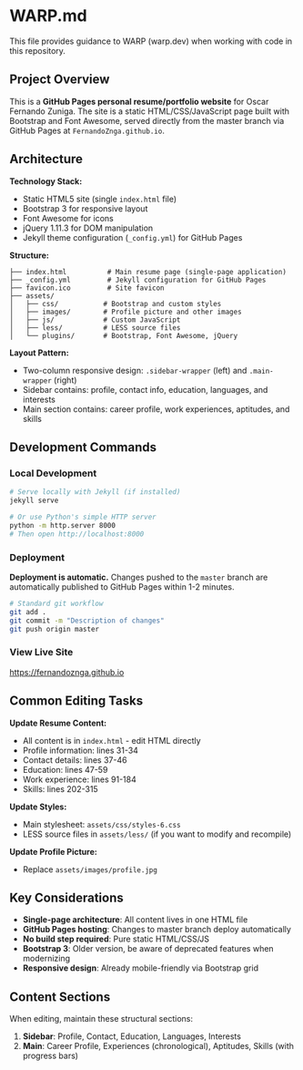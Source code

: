 # WARP.md

This file provides guidance to WARP (warp.dev) when working with code in this repository.

## Project Overview

This is a **GitHub Pages personal resume/portfolio website** for Oscar Fernando Zuniga. The site is a static HTML/CSS/JavaScript page built with Bootstrap and Font Awesome, served directly from the master branch via GitHub Pages at `FernandoZnga.github.io`.

## Architecture

**Technology Stack:**
- Static HTML5 site (single `index.html` file)
- Bootstrap 3 for responsive layout
- Font Awesome for icons
- jQuery 1.11.3 for DOM manipulation
- Jekyll theme configuration (`_config.yml`) for GitHub Pages

**Structure:**
```
├── index.html          # Main resume page (single-page application)
├── _config.yml         # Jekyll configuration for GitHub Pages
├── favicon.ico         # Site favicon
├── assets/
│   ├── css/           # Bootstrap and custom styles
│   ├── images/        # Profile picture and other images
│   ├── js/            # Custom JavaScript
│   ├── less/          # LESS source files
│   └── plugins/       # Bootstrap, Font Awesome, jQuery
```

**Layout Pattern:**
- Two-column responsive design: `.sidebar-wrapper` (left) and `.main-wrapper` (right)
- Sidebar contains: profile, contact info, education, languages, and interests
- Main section contains: career profile, work experiences, aptitudes, and skills

## Development Commands

### Local Development
```bash
# Serve locally with Jekyll (if installed)
jekyll serve

# Or use Python's simple HTTP server
python -m http.server 8000
# Then open http://localhost:8000
```

### Deployment
**Deployment is automatic.** Changes pushed to the `master` branch are automatically published to GitHub Pages within 1-2 minutes.

```bash
# Standard git workflow
git add .
git commit -m "Description of changes"
git push origin master
```

### View Live Site
https://fernandoznga.github.io

## Common Editing Tasks

**Update Resume Content:**
- All content is in `index.html` - edit HTML directly
- Profile information: lines 31-34
- Contact details: lines 37-46
- Education: lines 47-59
- Work experience: lines 91-184
- Skills: lines 202-315

**Update Styles:**
- Main stylesheet: `assets/css/styles-6.css`
- LESS source files in `assets/less/` (if you want to modify and recompile)

**Update Profile Picture:**
- Replace `assets/images/profile.jpg`

## Key Considerations

- **Single-page architecture**: All content lives in one HTML file
- **GitHub Pages hosting**: Changes to master branch deploy automatically
- **No build step required**: Pure static HTML/CSS/JS
- **Bootstrap 3**: Older version, be aware of deprecated features when modernizing
- **Responsive design**: Already mobile-friendly via Bootstrap grid

## Content Sections

When editing, maintain these structural sections:
1. **Sidebar**: Profile, Contact, Education, Languages, Interests
2. **Main**: Career Profile, Experiences (chronological), Aptitudes, Skills (with progress bars)
